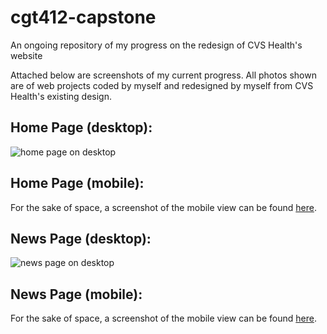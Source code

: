 # cgt412-capstone
An ongoing repository of my progress on the redesign of CVS Health's website

Attached below are screenshots of my current progress. All photos shown are of web projects coded by myself and redesigned by myself from CVS Health's existing design.

## Home Page (desktop):
![home page on desktop](https://i.imgur.com/KlkjWe4.png)

## Home Page (mobile):
For the sake of space, a screenshot of the mobile view can be found [here](https://i.imgur.com/lsby4It.png).


## News Page (desktop):
![news page on desktop](https://i.imgur.com/wL82ijh.png)

## News Page (mobile):
For the sake of space, a screenshot of the mobile view can be found [here](https://i.imgur.com/wibv2hg.png).
